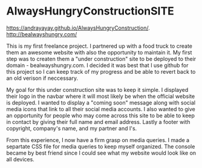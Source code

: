 # AlwaysHungryConstructionSITE
https://andrayayay.github.io/AlwaysHungryConstruction/.
http://bealwayshungry.com/

This is my first freelance project. I partnered up with a food truck to create them an awesome website with also the opportunity to maintain it. My first step was to createn them a "under construction" site to be deployed to their domain - bealwayshungry.com. I decided it was best that I use github for this project so I can keep track of my progress and be able to revert back to an old verison if neccessary. 

My goal for this under construction site was to keep it simple. I displayed their logo in the navbar where it will most likely be when the official website is deployed. I wanted to display a "coming soon" message along with social media icons that link to all their social media accounts. I also wanted to give an opportunity for people who may come across this site to be able to keep in contact by giving their full name and email address. Lastly a footer with copyright, company's name, and my partner and I's.

From this experience, I now have a firm grasp on media queries. I made a separtate CSS file for media queries to keep myself organized. The console became by best friend since I could see what my website would look like on all devices.
